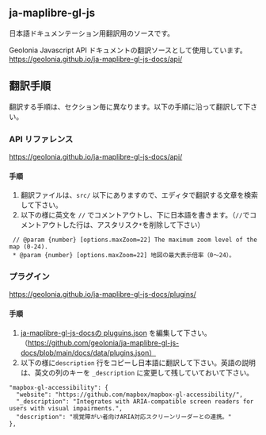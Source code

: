 ## ja-maplibre-gl-js

日本語ドキュメンテーション用翻訳用のソースです。

Geolonia Javascript API ドキュメントの翻訳ソースとして使用しています。  
https://geolonia.github.io/ja-maplibre-gl-js-docs/api/


## 翻訳手順
翻訳する手順は、セクション毎に異なります。以下の手順に沿って翻訳して下さい。

### API リファレンス
https://geolonia.github.io/ja-maplibre-gl-js-docs/api/


#### 手順

1. 翻訳ファイルは、`src/` 以下にありますので、エディタで翻訳する文章を検索して下さい。  
2. 以下の様に英文を `//` でコメントアウトし、下に日本語を書きます。（`//`でコメントアウトした行は、アスタリスク`*`を削除して下さい）

```
 // @param {number} [options.maxZoom=22] The maximum zoom level of the map (0-24).
 * @param {number} [options.maxZoom=22] 地図の最大表示倍率（0〜24）。
```


### プラグイン

https://geolonia.github.io/ja-maplibre-gl-js-docs/plugins/

#### 手順

1. [ja-maplibre-gl-js-docsの pluguins.json](https://github.com/geolonia/ja-maplibre-gl-js-docs/blob/main/docs/data/plugins.json) を編集して下さい。（https://github.com/geolonia/ja-maplibre-gl-js-docs/blob/main/docs/data/plugins.json）
2. 以下の様に`description` 行をコピーし日本語に翻訳して下さい。英語の説明は、英文の列のキーを `_description` に変更して残していておいて下さい。

```
"mapbox-gl-accessibility": {
  "website": "https://github.com/mapbox/mapbox-gl-accessibility/",
  "_description": "Integrates with ARIA-compatible screen readers for users with visual impairments.",
  "description": "視覚障がい者向けARIA対応スクリーンリーダーとの連携。"
},
```
